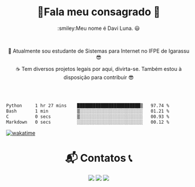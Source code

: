  

 
 <h1 align='center'> 🤙Fala meu consagrado 🙂</h1>
 
 <p align = "center">:smiley:Meu nome é Davi Luna. 😃</p>
<br/>
 <p align="center">📖 Atualmente sou estudante de Sistemas para Internet no IFPE de Igarassu 😎 </p>

 <p align = "center">☕ Tem diversos projetos legais por aqui, divirta-se. Também estou à disposição para contribuir 😎</p></br>

  <br>
<!--START_SECTION:waka-->

```txt
Python     1 hr 27 mins    ████████████████████████▒   97.74 %
Bash       1 min           ▒░░░░░░░░░░░░░░░░░░░░░░░░   01.21 %
C          0 secs          ▒░░░░░░░░░░░░░░░░░░░░░░░░   00.93 %
Markdown   0 secs          ░░░░░░░░░░░░░░░░░░░░░░░░░   00.12 %
```

<!--END_SECTION:waka-->
 [![wakatime](https://wakatime.com/badge/user/13fc2f27-8441-4b3a-9ee3-5b6e9fe541a9.svg)](https://wakatime.com/@13fc2f27-8441-4b3a-9ee3-5b6e9fe541a9)
 
  <h1 align="center">📬 Contatos 📞</h1>
   

  <div align="center">
  <a href="https://www.instagram.com/sdavi738/" target="_blank"><img src="https://img.shields.io/badge/-Instagram-%23E4405F?style=for-the-badge&logo=instagram&logoColor=white" target="_blank"></a>
  <a href = "mailto: Sdavi738@gmail.com"><img src="https://img.shields.io/badge/Gmail-D14836?style=for-the-badge&logo=gmail&logoColor=white" target="_blank"></a>
  <a href="https://www.linkedin.com/in/davi-luna" target="_blank"><img src="https://img.shields.io/badge/-LinkedIn-%230077B5?style=for-the-badge&logo=linkedin&logoColor=white" target="_blank"></a>  
  </div>


